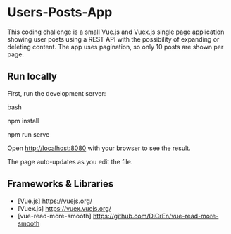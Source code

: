 # Users-Posts-App

This coding challenge is a small Vue.js and Vuex.js single page application showing user posts using a REST API with the possibility of expanding or deleting content. The app uses pagination, so only 10 posts are shown per page.


## Run locally

First, run the development server:

bash

npm install

npm run serve


Open [http://localhost:8080](http://localhost:8080) with your browser to see the result.

The page auto-updates as you edit the file.

## Frameworks & Libraries

- [Vue.js] https://vuejs.org/
- [Vuex.js] https://vuex.vuejs.org/
- [vue-read-more-smooth] https://github.com/DiCrEn/vue-read-more-smooth




